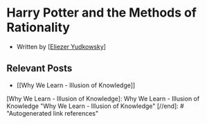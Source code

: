 # Harry Potter and the Methods of Rationality

- Written by [[Eliezer Yudkowsky]] 


## Relevant Posts
- [[Why We Learn - Illusion of Knowledge]]

[//begin]: # "Autogenerated link references for markdown compatibility"
[Eliezer Yudkowsky]: eliezer-yudkowsky "Eliezer Yudkowsky"
[Why We Learn - Illusion of Knowledge]: Why We Learn - Illusion of Knowledge "Why We Learn - Illusion of Knowledge"
[//end]: # "Autogenerated link references"